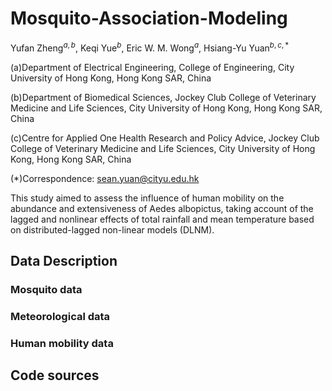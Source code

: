 # Mosquito-Association-Modeling

Yufan Zheng$^{a,b}$, Keqi Yue$^{b}$, Eric W. M. Wong$^{a}$, Hsiang-Yu Yuan$^{b,c,*}$ 

(a)Department of Electrical Engineering, College of Engineering, City University of Hong Kong, Hong Kong SAR, China

(b)Department of Biomedical Sciences, Jockey Club College of Veterinary Medicine and Life Sciences, City University of Hong Kong, Hong Kong SAR, China

(c)Centre for Applied One Health Research and Policy Advice, Jockey Club College of Veterinary Medicine and Life Sciences, City University of Hong Kong, Hong Kong SAR, China

(*)Correspondence: sean.yuan@cityu.edu.hk



 This study aimed to assess the influence of human mobility on the abundance and extensiveness of Aedes albopictus, taking account of the lagged and nonlinear effects of total rainfall and mean temperature based on distributed-lagged non-linear models (DLNM).



## Data Description
### Mosquito data

### Meteorological data

### Human mobility data

## Code sources

